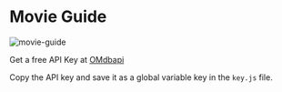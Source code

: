 # Movie Guide


![movie-guide](https://github.com/amandarondina/movie-guide/assets/132560768/7a56a85c-f834-43e5-b894-c93cc35a616a)



Get a free API Key at [OMdbapi](https://www.omdbapi.com/apikey.aspx)

Copy the API key and save it as a global variable key in the `key.js` file.
